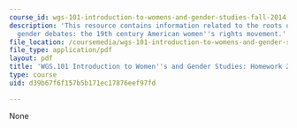 ```yaml
---
course_id: wgs-101-introduction-to-womens-and-gender-studies-fall-2014
description: 'This resource contains information related to the roots of contemporary
  gender debates: the 19th century American women''s rights movement.'
file_location: /coursemedia/wgs-101-introduction-to-womens-and-gender-studies-fall-2014/d39b67f6f157b5b171ec17876eef97fd_MITWGS_101F14_Hwork2.pdf
file_type: application/pdf
layout: pdf
title: 'WGS.101 Introduction to Women''s and Gender Studies: Homework 2 Declaration'
type: course
uid: d39b67f6f157b5b171ec17876eef97fd

---
```

None